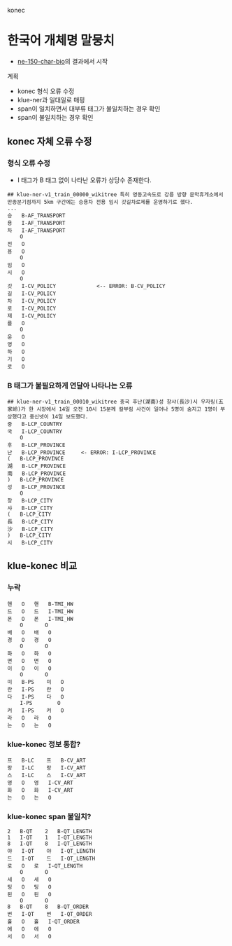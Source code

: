konec

# 한국어 개체명 말뭉치 

- [ne-150-char-bio](../ne-150-char-bio)의 결과에서 시작

계획


- konec 형식 오류 수정
- klue-ner과 일대일로 매핑
- span이 일치하면서 대부류 태그가 불일치하는 경우 확인
- span이 불일치하는 경우 확인

## konec 자체 오류 수정
### 형식 오류 수정

- I 태그가 B 태그 없이 나타난 오류가 상당수 존재한다.

```
## klue-ner-v1_train_00000_wikitree	특히 영동고속도로 강릉 방향 문막휴게소에서 만종분기점까지 5km 구간에는 승용차 전용 임시 갓길차로제를 운영하기로 했다.
...
승	B-AF_TRANSPORT
용	I-AF_TRANSPORT
차	I-AF_TRANSPORT
 	O
전	O
용	O
 	O
임	O
시	O
 	O
갓	I-CV_POLICY             <-- ERROR: B-CV_POLICY
길	I-CV_POLICY
차	I-CV_POLICY
로	I-CV_POLICY
제	I-CV_POLICY
를	O
 	O
운	O
영	O
하	O
기	O
로	O
```

### B 태그가 불필요하게 연달아 나타나는 오류

```
## klue-ner-v1_train_00010_wikitree	중국 후난(湖南)성 창샤(長沙)시 우자링(五家岭)가 한 시장에서 14일 오전 10시 15분께 칼부림 사건이 일어나 5명이 숨지고 1명이 부상했다고 중신넷이 14일 보도했다.
중	B-LCP_COUNTRY
국	I-LCP_COUNTRY
 	O
후	B-LCP_PROVINCE
난	B-LCP_PROVINCE     <- ERROR: I-LCP_PROVINCE
(	B-LCP_PROVINCE
湖	B-LCP_PROVINCE
南	B-LCP_PROVINCE
)	B-LCP_PROVINCE
성	B-LCP_PROVINCE
 	O
창	B-LCP_CITY
샤	B-LCP_CITY
(	B-LCP_CITY
長	B-LCP_CITY
沙	B-LCP_CITY
)	B-LCP_CITY
시	B-LCP_CITY
```

## klue-konec 비교 

### 누락

```
핸	O	핸	B-TMI_HW
드	O	드	I-TMI_HW
폰	O	폰	I-TMI_HW
 	O	 	O
배	O	배	O
경	O	경	O
 	O	 	O
화	O	화	O
면	O	면	O
이	O	이	O
 	O	 	O
미	B-PS	미	O
란	I-PS	란	O
다	I-PS	다	O
 	I-PS	 	O
커	I-PS	커	O
라	O	라	O
는	O	는	O
```


### klue-konec 정보 통합?

```
프	B-LC	프	B-CV_ART
랑	I-LC	랑	I-CV_ART
스	I-LC	스	I-CV_ART
영	O	영	I-CV_ART
화	O	화	I-CV_ART
는	O	는	O
```


### klue-konec span 불일치? 

```
2	B-QT	2	B-QT_LENGTH
1	I-QT	1	I-QT_LENGTH
8	I-QT	8	I-QT_LENGTH
야	I-QT	야	I-QT_LENGTH
드	I-QT	드	I-QT_LENGTH
로	O	로	I-QT_LENGTH
 	O	 	O
세	O	세	O
팅	O	팅	O
된	O	된	O
 	O	 	O
8	B-QT	8	B-QT_ORDER
번	I-QT	번	I-QT_ORDER
홀	O	홀	I-QT_ORDER
에	O	에	O
서	O	서	O
```
